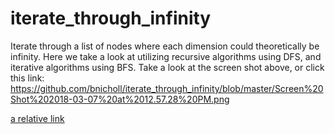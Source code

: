 # iterate_through_infinity
Iterate through a list of nodes where each dimension could theoretically be infinity. Here we take a look at utilizing recursive algorithms using DFS, and iterative algorithms using BFS. Take a look at the screen shot above, or click this link: https://github.com/bnicholl/iterate_through_infinity/blob/master/Screen%20Shot%202018-03-07%20at%2012.57.28%20PM.png 

[a relative link](https://github.com/bnicholl/iterate_through_infinity/blob/master/Screen%20Shot%202018-03-07%20at%2012.57.28%20PM.png)
